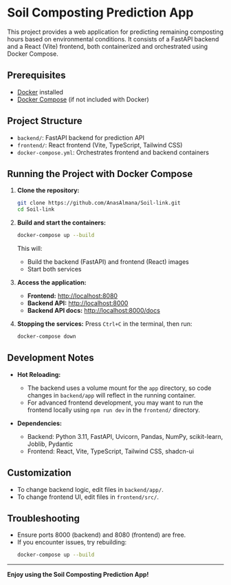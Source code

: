 # Soil Composting Prediction App

This project provides a web application for predicting remaining composting hours based on environmental conditions. It consists of a FastAPI backend and a React (Vite) frontend, both containerized and orchestrated using Docker Compose.

## Prerequisites

- [Docker](https://www.docker.com/get-started) installed
- [Docker Compose](https://docs.docker.com/compose/) (if not included with Docker)

## Project Structure

- `backend/`: FastAPI backend for prediction API
- `frontend/`: React frontend (Vite, TypeScript, Tailwind CSS)
- `docker-compose.yml`: Orchestrates frontend and backend containers

## Running the Project with Docker Compose

1. **Clone the repository:**
   ```sh
   git clone https://github.com/AnasAlmana/Soil-link.git
   cd Soil-link
   ```

2. **Build and start the containers:**
   ```sh
   docker-compose up --build
   ```
   This will:
   - Build the backend (FastAPI) and frontend (React) images
   - Start both services

3. **Access the application:**
   - **Frontend:** [http://localhost:8080](http://localhost:8080)
   - **Backend API:** [http://localhost:8000](http://localhost:8000)
   - **Backend API docs:** [http://localhost:8000/docs](http://localhost:8000/docs)

4. **Stopping the services:**
   Press `Ctrl+C` in the terminal, then run:
   ```sh
   docker-compose down
   ```

## Development Notes

- **Hot Reloading:**
  - The backend uses a volume mount for the `app` directory, so code changes in `backend/app` will reflect in the running container.
  - For advanced frontend development, you may want to run the frontend locally using `npm run dev` in the `frontend/` directory.

- **Dependencies:**
  - Backend: Python 3.11, FastAPI, Uvicorn, Pandas, NumPy, scikit-learn, Joblib, Pydantic
  - Frontend: React, Vite, TypeScript, Tailwind CSS, shadcn-ui

## Customization

- To change backend logic, edit files in `backend/app/`.
- To change frontend UI, edit files in `frontend/src/`.

## Troubleshooting

- Ensure ports 8000 (backend) and 8080 (frontend) are free.
- If you encounter issues, try rebuilding:
  ```sh
  docker-compose up --build
  ```

---

**Enjoy using the Soil Composting Prediction App!** 